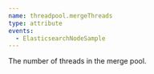 ```yaml
---
name: threadpool.mergeThreads
type: attribute
events:
  - ElasticsearchNodeSample
---
```


The number of threads in the merge pool.